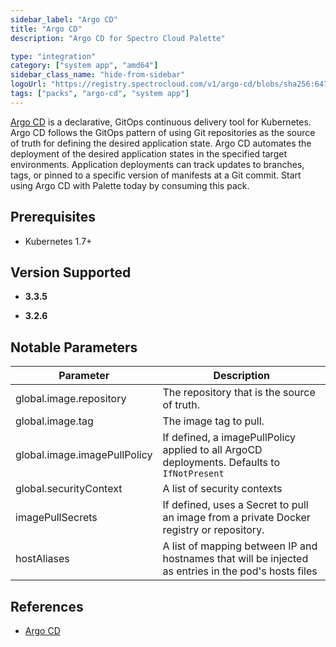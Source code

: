 ```yaml
---
sidebar_label: "Argo CD"
title: "Argo CD"
description: "Argo CD for Spectro Cloud Palette"

type: "integration"
category: ["system app", "amd64"]
sidebar_class_name: "hide-from-sidebar"
logoUrl: "https://registry.spectrocloud.com/v1/argo-cd/blobs/sha256:647cd3df6fec421e6580589ea7229762d8e828c77036f835f14f4c15c2a44c4c?type=image/png"
tags: ["packs", "argo-cd", "system app"]
---
```


[Argo CD](https://argo-cd.readthedocs.io/en/stable/) is a declarative, GitOps continuous delivery tool for Kubernetes.
Argo CD follows the GitOps pattern of using Git repositories as the source of truth for defining the desired application
state. Argo CD automates the deployment of the desired application states in the specified target environments.
Application deployments can track updates to branches, tags, or pinned to a specific version of manifests at a Git
commit. Start using Argo CD with Palette today by consuming this pack.

## Prerequisites

- Kubernetes 1.7+

## Version Supported

<Tabs queryString="version">
<TabItem label="3.3.x" value="3.3.x">

- **3.3.5**

</TabItem>

<TabItem label="3.2.x" value="3.2.x">

- **3.2.6**

</TabItem>
</Tabs>

## Notable Parameters

| Parameter                    | Description                                                                                          |
| ---------------------------- | ---------------------------------------------------------------------------------------------------- |
| global.image.repository      | The repository that is the source of truth.                                                          |
| global.image.tag             | The image tag to pull.                                                                               |
| global.image.imagePullPolicy | If defined, a imagePullPolicy applied to all ArgoCD deployments. Defaults to ` IfNotPresent`         |
| global.securityContext       | A list of security contexts                                                                          |
| imagePullSecrets             | If defined, uses a Secret to pull an image from a private Docker registry or repository.             |
| hostAliases                  | A list of mapping between IP and hostnames that will be injected as entries in the pod's hosts files |

## References

- [Argo CD](https://argo-cd.readthedocs.io/en/stable/)
